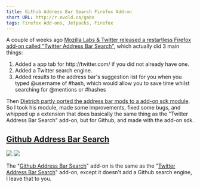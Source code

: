 ```yaml
---
title: Github Address Bar Search Firefox Add-on
short URL: http://r.evold.ca/gabs
tags: Firefox Add-ons, Jetpacks, Firefox
---
```

A couple of weeks ago <a title="Exploring social search with Twitter Address Bar Search" rel="external" rev="vote-for" target="_blank" href="https://mozillalabs.com/prospector/2011/06/01/exploring-social-search-with-twitter-address-bar-search/">Mozilla Labs &amp; Twitter released a restartless Firefox add-on called "Twitter Address Bar Search"</a>, which actually did 3 main things:
</p>
<ol>
  <li>Added a app tab for http://twitter.com/ if you did not already have one.</li>
  <li>Added a Twitter search engine.</li>
  <li>Added results to the address bar's suggestion list for you when you typed @username of #hash, which would allow you to save time whilst searching for @mentions or #hashes</li>
</ol>

<p>
Then <a title="Extensibly Awesome: A Jetpack API for the Firefox Location Bar" rel="external" rev="vote-for" target="_blank" href="http://autonome.wordpress.com/2011/06/08/extensibly-awesome/">Dietrich partly ported the address bar mods to a add-on sdk module</a>. So I took his module, made some improvements, fixed some bugs, and whipped up a extension that does basically the same thing as the "Twitter Address Bar Search" add-on, but for Github, and made with the add-on sdk.
</p>

<h2><a title="Github Address Bar Search" rel="external" rev="vote-for" target="_blank" href="https://addons.mozilla.org/en-US/firefox/addon/github-address-bar-search/">Github Address Bar Search</a></h2>
<img src="https://static-cdn.addons.mozilla.net/img/uploads/previews/full/59/59224.png">
<img src="https://static-cdn.addons.mozilla.net/img/uploads/previews/full/59/59225.png">
<p>
The "<a title="Github Address Bar Search" rel="external" rev="vote-for" target="_blank" href="https://addons.mozilla.org/en-US/firefox/addon/github-address-bar-search/">Github Address Bar Search</a>" add-on is the same as the "<a title="Twitter Address Bar Search" rel="external nofollow" rev="vote-for" target="_blank" href="https://addons.mozilla.org/en-US/firefox/addon/twitter-address-bar-search">Twitter Address Bar Search</a>" add-on, except it doesn't add a Github search engine, I leave that to you.
</p>

